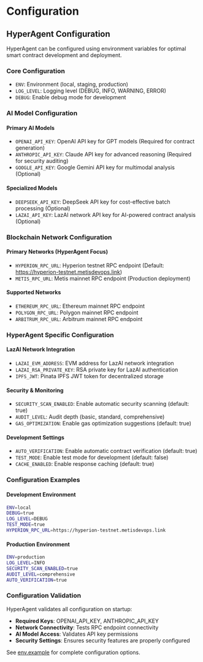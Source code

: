 # Configuration

## HyperAgent Configuration

HyperAgent can be configured using environment variables for optimal smart contract development and deployment.

### Core Configuration

- `ENV`: Environment (local, staging, production)
- `LOG_LEVEL`: Logging level (DEBUG, INFO, WARNING, ERROR)
- `DEBUG`: Enable debug mode for development

### AI Model Configuration

#### Primary AI Models
- `OPENAI_API_KEY`: OpenAI API key for GPT models (Required for contract generation)
- `ANTHROPIC_API_KEY`: Claude API key for advanced reasoning (Required for security auditing)
- `GOOGLE_API_KEY`: Google Gemini API key for multimodal analysis (Optional)

#### Specialized Models
- `DEEPSEEK_API_KEY`: DeepSeek API key for cost-effective batch processing (Optional)
- `LAZAI_API_KEY`: LazAI network API key for AI-powered contract analysis (Optional)

### Blockchain Network Configuration

#### Primary Networks (HyperAgent Focus)
- `HYPERION_RPC_URL`: Hyperion testnet RPC endpoint (Default: https://hyperion-testnet.metisdevops.link)
- `METIS_RPC_URL`: Metis mainnet RPC endpoint (Production deployment)

#### Supported Networks
- `ETHEREUM_RPC_URL`: Ethereum mainnet RPC endpoint
- `POLYGON_RPC_URL`: Polygon mainnet RPC endpoint
- `ARBITRUM_RPC_URL`: Arbitrum mainnet RPC endpoint

### HyperAgent Specific Configuration

#### LazAI Network Integration
- `LAZAI_EVM_ADDRESS`: EVM address for LazAI network integration
- `LAZAI_RSA_PRIVATE_KEY`: RSA private key for LazAI authentication
- `IPFS_JWT`: Pinata IPFS JWT token for decentralized storage

#### Security & Monitoring
- `SECURITY_SCAN_ENABLED`: Enable automatic security scanning (default: true)
- `AUDIT_LEVEL`: Audit depth (basic, standard, comprehensive)
- `GAS_OPTIMIZATION`: Enable gas optimization suggestions (default: true)

#### Development Settings
- `AUTO_VERIFICATION`: Enable automatic contract verification (default: true)
- `TEST_MODE`: Enable test mode for development (default: false)
- `CACHE_ENABLED`: Enable response caching (default: true)

### Configuration Examples

#### Development Environment
```bash
ENV=local
DEBUG=true
LOG_LEVEL=DEBUG
TEST_MODE=true
HYPERION_RPC_URL=https://hyperion-testnet.metisdevops.link
```

#### Production Environment
```bash
ENV=production
LOG_LEVEL=INFO
SECURITY_SCAN_ENABLED=true
AUDIT_LEVEL=comprehensive
AUTO_VERIFICATION=true
```

### Configuration Validation

HyperAgent validates all configuration on startup:
- **Required Keys**: OPENAI_API_KEY, ANTHROPIC_API_KEY
- **Network Connectivity**: Tests RPC endpoint connectivity
- **AI Model Access**: Validates API key permissions
- **Security Settings**: Ensures security features are properly configured

See [env.example](../hyperkit-agent/env.example) for complete configuration options.